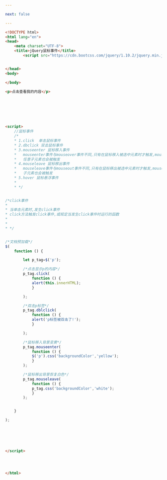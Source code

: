 ```yaml
---

next: false

---
```




<BlogInfo id="333" title="5.jQuery鼠标事件" author="白日梦想猿" pv=0 read_times=0 pre_cost_time="1分5秒" category="jQuery学习" tag_list="['jQuery学习']" create_time="2021.09.14 16:08:47" update_time="2021.09.14 16:28:19" />

```html
<!DOCTYPE html>
<html lang="en">
<head>
    <meta charset="UTF-8">
    <title>jQuery鼠标事件</title>
        <script src="https://cdn.bootcss.com/jquery/1.10.2/jquery.min.js"></script>


</head>
<body>

</body>

<p>点击查看我的内容</p>







<script>
    //鼠标事件
    /*
    * 1.click  单击鼠标事件
    * 2.dbclick 双击鼠标事件
    * 3.mouseenter 鼠标移入事件
    *   mouseenter事件与mouseover事件不同,只有在鼠标移入被选中元素时才触发,mouseover事件在鼠标指针移入
    *   任意子元素也会被触发
    * 4.mouseleave 鼠标移出事件
    *   mouseleave事件与mouseout事件不同,只有在鼠标移出被选中元素时才触发,mouseout事件在鼠标指针移出任意
    *   子元素也会被触发
    * 5.hover 鼠标悬浮事件
    *
    * */


/*click事件
*
* 当单击元素时,发生click事件
* click方法触发click事件,或规定当发生click事件时运行的函数
*
*
* */


/*文档预加载*/
$(
    function () {

        let p_tag=$('p');

        /*点击显示p的内容*/
        p_tag.click(
            function () {
            alert(this.innerHTML);
            }

        );

        /*双击p标签*/
        p_tag.dblclick(
            function () {
            alert('p标签被双击了!');
            }

        );

        /*鼠标移入背景变黄*/
        p_tag.mouseenter(
            function () {
            $('p').css('backgroundColor','yellow');
            }
        );

        /*鼠标移出背景恢复白色*/
        p_tag.mouseleave(
            function () {
            p_tag.css('backgroundColor','white');
            }
        );


    }

);






</script>




</html>
```



<ActionBox />
